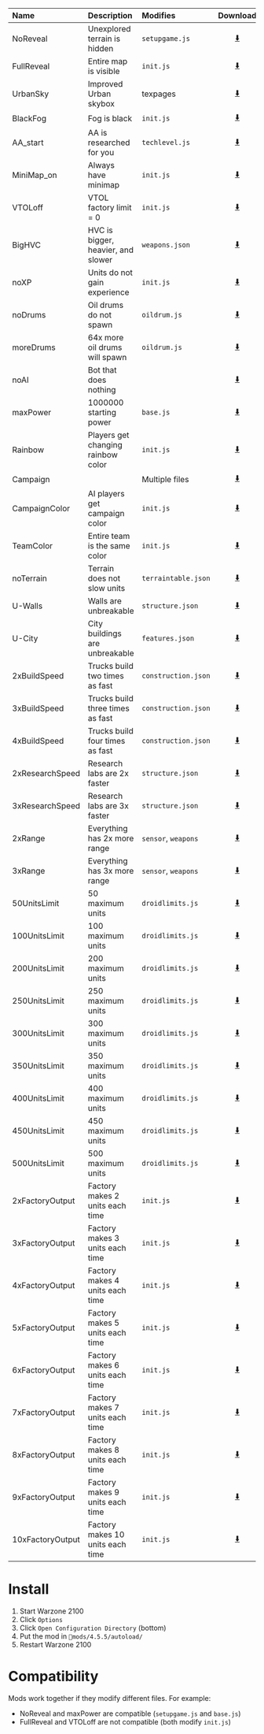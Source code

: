 Name           |Description                         |Modifies             |Download
:--------------|:-----------------------------------|:--------------------|:------:
NoReveal       | Unexplored terrain is hidden       | `setupgame.js`      | [⬇️](https://github.com/aco4/mods-wz2100/raw/main/files/NoReveal)
FullReveal     | Entire map is visible              | `init.js`           | [⬇️](https://github.com/aco4/mods-wz2100/raw/main/files/FullReveal)
UrbanSky       | Improved Urban skybox              | texpages            | [⬇️](https://github.com/aco4/mods-wz2100/raw/main/files/UrbanSky)
BlackFog       | Fog is black                       | `init.js`           | [⬇️](https://github.com/aco4/mods-wz2100/raw/main/files/BlackFog)
AA_start       | AA is researched for you           | `techlevel.js`      | [⬇️](https://github.com/aco4/mods-wz2100/raw/main/files/AA_start)
MiniMap_on     | Always have minimap                | `init.js`           | [⬇️](https://github.com/aco4/mods-wz2100/raw/main/files/MiniMap_on)
VTOLoff        | VTOL factory limit = 0             | `init.js`           | [⬇️](https://github.com/aco4/mods-wz2100/raw/main/files/VTOLoff)
BigHVC         | HVC is bigger, heavier, and slower | `weapons.json`      | [⬇️](https://github.com/aco4/mods-wz2100/raw/main/files/BigHVC)
noXP           | Units do not gain experience       | `init.js`           | [⬇️](https://github.com/aco4/mods-wz2100/raw/main/files/noXP)
noDrums        | Oil drums do not spawn             | `oildrum.js`        | [⬇️](https://github.com/aco4/mods-wz2100/raw/main/files/noDrums)
moreDrums      | 64x more oil drums will spawn      | `oildrum.js`        | [⬇️](https://github.com/aco4/mods-wz2100/raw/main/files/moreDrums)
noAI           | Bot that does nothing              |                     | [⬇️](https://github.com/aco4/mods-wz2100/raw/main/files/noAI)
maxPower       | 1000000 starting power             | `base.js`           | [⬇️](https://github.com/aco4/mods-wz2100/raw/main/files/maxPower)
Rainbow        | Players get changing rainbow color | `init.js`           | [⬇️](https://github.com/aco4/mods-wz2100/raw/main/files/Rainbow)
Campaign       |                                    | Multiple files      | [⬇️](https://github.com/aco4/mods-wz2100/raw/main/files/Campaign)
CampaignColor  | AI players get campaign color      | `init.js`           | [⬇️](https://github.com/aco4/mods-wz2100/raw/main/files/CampaignColor)
TeamColor      | Entire team is the same color      | `init.js`           | [⬇️](https://github.com/aco4/mods-wz2100/raw/main/files/TeamColor)
noTerrain      | Terrain does not slow units        | `terraintable.json` | [⬇️](https://github.com/aco4/mods-wz2100/raw/main/files/noTerrain)
U-Walls        | Walls are unbreakable              | `structure.json`    | [⬇️](https://github.com/aco4/mods-wz2100/raw/main/files/U-Walls)
U-City         | City buildings are unbreakable     | `features.json`     | [⬇️](https://github.com/aco4/mods-wz2100/raw/main/files/U-City)
2xBuildSpeed   | Trucks build two times as fast     | `construction.json` | [⬇️](https://github.com/aco4/mods-wz2100/raw/main/files/2xBuildSpeed)
3xBuildSpeed   | Trucks build three times as fast   | `construction.json` | [⬇️](https://github.com/aco4/mods-wz2100/raw/main/files/3xBuildSpeed)
4xBuildSpeed   | Trucks build four times as fast    | `construction.json` | [⬇️](https://github.com/aco4/mods-wz2100/raw/main/files/4xBuildSpeed)
2xResearchSpeed| Research labs are 2x faster        | `structure.json`    | [⬇️](https://github.com/aco4/mods-wz2100/raw/main/files/2xResearchSpeed)
3xResearchSpeed| Research labs are 3x faster        | `structure.json`    | [⬇️](https://github.com/aco4/mods-wz2100/raw/main/files/3xResearchSpeed)
2xRange        | Everything has 2x more range       | `sensor`, `weapons` | [⬇️](https://github.com/aco4/mods-wz2100/raw/main/files/2xRange)
3xRange        | Everything has 3x more range       | `sensor`, `weapons` | [⬇️](https://github.com/aco4/mods-wz2100/raw/main/files/3xRange)
50UnitsLimit   | 50 maximum units                   | `droidlimits.js`    | [⬇️](https://github.com/aco4/mods-wz2100/raw/main/files/50UnitsLimit)
100UnitsLimit  | 100 maximum units                  | `droidlimits.js`    | [⬇️](https://github.com/aco4/mods-wz2100/raw/main/files/100UnitsLimit)
200UnitsLimit  | 200 maximum units                  | `droidlimits.js`    | [⬇️](https://github.com/aco4/mods-wz2100/raw/main/files/200UnitsLimit)
250UnitsLimit  | 250 maximum units                  | `droidlimits.js`    | [⬇️](https://github.com/aco4/mods-wz2100/raw/main/files/250UnitsLimit)
300UnitsLimit  | 300 maximum units                  | `droidlimits.js`    | [⬇️](https://github.com/aco4/mods-wz2100/raw/main/files/300UnitsLimit)
350UnitsLimit  | 350 maximum units                  | `droidlimits.js`    | [⬇️](https://github.com/aco4/mods-wz2100/raw/main/files/350UnitsLimit)
400UnitsLimit  | 400 maximum units                  | `droidlimits.js`    | [⬇️](https://github.com/aco4/mods-wz2100/raw/main/files/400UnitsLimit)
450UnitsLimit  | 450 maximum units                  | `droidlimits.js`    | [⬇️](https://github.com/aco4/mods-wz2100/raw/main/files/450UnitsLimit)
500UnitsLimit  | 500 maximum units                  | `droidlimits.js`    | [⬇️](https://github.com/aco4/mods-wz2100/raw/main/files/500UnitsLimit)
2xFactoryOutput  | Factory makes 2 units each time  | `init.js`           | [⬇️](https://github.com/aco4/mods-wz2100/raw/main/files/2xFactoryOutput)
3xFactoryOutput  | Factory makes 3 units each time  | `init.js`           | [⬇️](https://github.com/aco4/mods-wz2100/raw/main/files/3xFactoryOutput)
4xFactoryOutput  | Factory makes 4 units each time  | `init.js`           | [⬇️](https://github.com/aco4/mods-wz2100/raw/main/files/4xFactoryOutput)
5xFactoryOutput  | Factory makes 5 units each time  | `init.js`           | [⬇️](https://github.com/aco4/mods-wz2100/raw/main/files/5xFactoryOutput)
6xFactoryOutput  | Factory makes 6 units each time  | `init.js`           | [⬇️](https://github.com/aco4/mods-wz2100/raw/main/files/6xFactoryOutput)
7xFactoryOutput  | Factory makes 7 units each time  | `init.js`           | [⬇️](https://github.com/aco4/mods-wz2100/raw/main/files/7xFactoryOutput)
8xFactoryOutput  | Factory makes 8 units each time  | `init.js`           | [⬇️](https://github.com/aco4/mods-wz2100/raw/main/files/8xFactoryOutput)
9xFactoryOutput  | Factory makes 9 units each time  | `init.js`           | [⬇️](https://github.com/aco4/mods-wz2100/raw/main/files/9xFactoryOutput)
10xFactoryOutput | Factory makes 10 units each time | `init.js`           | [⬇️](https://github.com/aco4/mods-wz2100/raw/main/files/10xFactoryOutput)

# Install
1. Start Warzone 2100
2. Click `Options`
3. Click `Open Configuration Directory` (bottom)
4. Put the mod in `📁mods/4.5.5/autoload/`
5. Restart Warzone 2100

# Compatibility
Mods work together if they modify different files. For example:
- NoReveal and maxPower are compatible (`setupgame.js` and `base.js`)
- FullReveal and VTOLoff are not compatible (both modify `init.js`)
